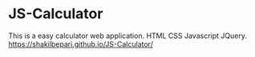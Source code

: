 # JS-Calculator
This is a easy calculator web application. HTML CSS Javascript JQuery.<br>
https://shakilbepari.github.io/JS-Calculator/
